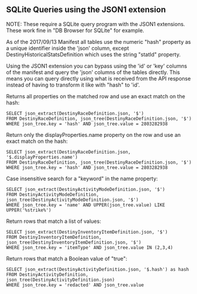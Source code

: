 ## SQLite Queries using the JSON1 extension

NOTE:  These require a SQLite query program with the JSON1 extensions.  These work fine in "DB Browser for SQLite" for example.

As of the 2017/09/13 Manifest all tables use the numeric "hash" property as a unique identifier inside the 'json' column, 
except DestinyHistoricalStatsDefinition which uses the string "statId" property.

Using the JSON1 extension you can bypass using the 'id' or 'key' columns of the manifest and query the 'json' columns of the tables directly.  This means you can query directly using what is received from the API response instead of having to transform it like with "hash" to 'id'.

Returns all properties on the matched row and use an exact match on the hash:

    SELECT json_extract(DestinyRaceDefinition.json, '$')
    FROM DestinyRaceDefinition, json_tree(DestinyRaceDefinition.json, '$')
    WHERE json_tree.key = 'hash' AND json_tree.value = 2803282938

Return only the displayProperties.name property on the row and use an exact match on the hash:

    SELECT json_extract(DestinyRaceDefinition.json, '$.displayProperties.name')
    FROM DestinyRaceDefinition, json_tree(DestinyRaceDefinition.json, '$')
    WHERE json_tree.key = 'hash' AND json_tree.value = 2803282938

Case insensitive search for a "keyword" in the name property:

    SELECT json_extract(DestinyActivityModeDefinition.json, '$')
    FROM DestinyActivityModeDefinition, json_tree(DestinyActivityModeDefinition.json, '$')
    WHERE json_tree.key = 'name' AND UPPER(json_tree.value) LIKE UPPER('%strike%')

Return rows that match a list of values:

    SELECT json_extract(DestinyInventoryItemDefinition.json, '$')
    FROM DestinyInventoryItemDefinition, json_tree(DestinyInventoryItemDefinition.json, '$')
    WHERE json_tree.key = 'itemType' AND json_tree.value IN (2,3,4)

Return rows that match a Boolean value of "true":

    SELECT json_extract(DestinyActivityDefinition.json, '$.hash') as hash
    FROM DestinyActivityDefinition, json_tree(DestinyActivityDefinition.json)
    WHERE json_tree.key = 'redacted' AND json_tree.value
